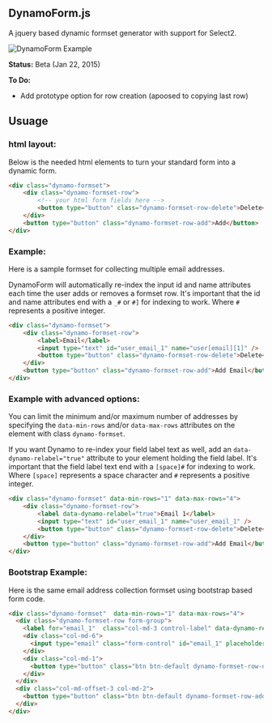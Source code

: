 ## DynamoForm.js

A jquery based dynamic formset generator with support for Select2.

![DynamoForm Example](https://github.com/MESD/DynamoForm/blob/master/demo/DynamoForm.png "DynamoForm Example")

**Status:** Beta (Jan 22, 2015)

**To Do:**
* Add prototype option for row creation (apoosed to copying last row)

## Usuage

### html layout:

Below is the needed html elements to turn your standard form into a dynamic
form.

``` html
<div class="dynamo-formset">
    <div class="dynamo-formset-row">
        <!-- your html form fields here -->
        <button type="button" class="dynamo-formset-row-delete">Delete</button>
    </div>
    <button type="button" class="dynamo-formset-row-add">Add</button>
</div>
```


### Example:

Here is a sample formset for collecting multiple email addresses.

DynamoForm will automatically re-index the input id and name attributes each
time the user adds or removes a formset row. It's important that the id and
name attributes end with a `_#` or `#]` for indexing to work. Where `#`
represents a positive integer.

``` html
<div class="dynamo-formset">
    <div class="dynamo-formset-row">
        <label>Email</label>
        <input type="text" id="user_email_1" name="user[email][1]" />
        <button type="button" class="dynamo-formset-row-delete">Delete</button>
    </div>
    <button type="button" class="dynamo-formset-row-add">Add Email</button>
</div>
```


### Example with advanced options:

You can limit the minimum and/or maximum number of addresses by specifying the
`data-min-rows` and/or `data-max-rows` attributes on the element with class
`dynamo-formset`.

If you want Dynamo to re-index your field label text as well, add an
`data-dynamo-relabel="true"` attribute to your element holding the field label.
It's important that the field label text end with a `[space]#` for indexing to
work. Where `[space]` represents a space character and `#` represents a
positive integer.

``` html
<div class="dynamo-formset" data-min-rows="1" data-max-rows="4">
    <div class="dynamo-formset-row">
        <label data-dynamo-relabel="true">Email 1</label>
        <input type="text" id="user_email_1" name="user_email_1" />
        <button type="button" class="dynamo-formset-row-delete">Delete</button>
    </div>
    <button type="button" class="dynamo-formset-row-add">Add Email</button>
</div>
```


### Bootstrap Example:

Here is the same email address collection formset using bootstrap based form code.

``` html
<div class="dynamo-formset"  data-min-rows="1" data-max-rows="4">
  <div class="dynamo-formset-row form-group">
    <label for="email_1"  class="col-md-3 control-label" data-dynamo-relabel="true">Email 1</label>
    <div class="col-md-6">
      <input type="email" class="form-control" id="email_1" placeholder="Enter email addresss">
    </div>
    <div class="col-md-1">
      <button type="button" class="btn btn-default dynamo-formset-row-delete" disabled="disabled">Delete</button>
    </div>
  </div>
  <div class="col-md-offset-3 col-md-2">
    <button type="button" class="btn btn-default dynamo-formset-row-add">Add Email</button>
  </div>
</div>
```
